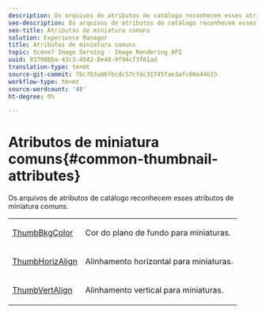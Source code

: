 ```yaml
---
description: Os arquivos de atributos de catálogo reconhecem esses atributos de miniatura comuns.
seo-description: Os arquivos de atributos de catálogo reconhecem esses atributos de miniatura comuns.
seo-title: Atributos de miniatura comuns
solution: Experience Manager
title: Atributos de miniatura comuns
topic: Scene7 Image Serving - Image Rendering API
uuid: 937988ba-43c3-4542-8e48-9f94cf3f61ad
translation-type: tm+mt
source-git-commit: 7bc7b3a86fbcdc57cfdc31745fae3afc06e44b15
workflow-type: tm+mt
source-wordcount: '48'
ht-degree: 0%

---
```



# Atributos de miniatura comuns{#common-thumbnail-attributes}

Os arquivos de atributos de catálogo reconhecem esses atributos de miniatura comuns.

<table id="simpletable_D10CFB19EA674FE4808D384C9498170F"> 
 <tr class="strow"> 
  <td class="stentry"> <p><span class="codeph"> <a href="../../../../../../is-api/image-catalog/image-serving-api-ref/c-image-catalog-reference/c-attributes-reference/r-thumbbkgcolor.md#reference-8e38088e79a54446a9106d0b93c9b31e" type="reference" format="dita" scope="local"> ThumbBkgColor</a></span> </p></td> 
  <td class="stentry"> <p>Cor do plano de fundo para miniaturas. </p></td> 
 </tr> 
 <tr class="strow"> 
  <td class="stentry"> <p><span class="codeph"> <a href="../../../../../../is-api/image-catalog/image-serving-api-ref/c-image-catalog-reference/c-attributes-reference/r-thumbhorizalign.md#reference-0ae8b88669df4769a9053b22aca33691" type="reference" format="dita" scope="local"> ThumbHorizAlign</a></span> </p></td> 
  <td class="stentry"> <p>Alinhamento horizontal para miniaturas. </p></td> 
 </tr> 
 <tr class="strow"> 
  <td class="stentry"> <p><span class="codeph"> <a href="../../../../../../is-api/image-catalog/image-serving-api-ref/c-image-catalog-reference/c-attributes-reference/r-thumbvertalign.md#reference-d47c6b34588c4855b04ad134e472f04f" type="reference" format="dita" scope="local"> ThumbVertAlign</a></span> </p></td> 
  <td class="stentry"> <p>Alinhamento vertical para miniaturas. </p></td> 
 </tr> 
</table>

